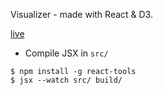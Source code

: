 Visualizer - made with React & D3.

[live](http://tgolson.com/react-d3-visuals/)

* Compile JSX in `src/`

```
$ npm install -g react-tools
$ jsx --watch src/ build/
```
